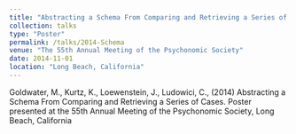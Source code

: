```yaml
---
title: "Abstracting a Schema From Comparing and Retrieving a Series of Cases"
collection: talks
type: "Poster"
permalink: /talks/2014-Schema
venue: "The 55th Annual Meeting of the Psychonomic Society"
date: 2014-11-01
location: "Long Beach, California"
---
```


Goldwater, M., Kurtz, K., Loewenstein, J., Ludowici, C., (2014) Abstracting a Schema From Comparing and Retrieving a Series of Cases. Poster presented at the 55th Annual Meeting of the Psychonomic Society, Long Beach, California